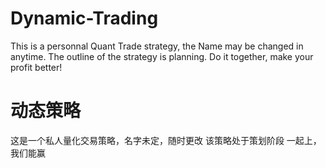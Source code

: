 # Dynamic-Trading
This is a personnal Quant Trade strategy, the Name may be changed in anytime.
The outline of the strategy is planning.
Do it together, make your profit better!


# 动态策略
这是一个私人量化交易策略，名字未定，随时更改
该策略处于策划阶段
一起上，我们能赢
